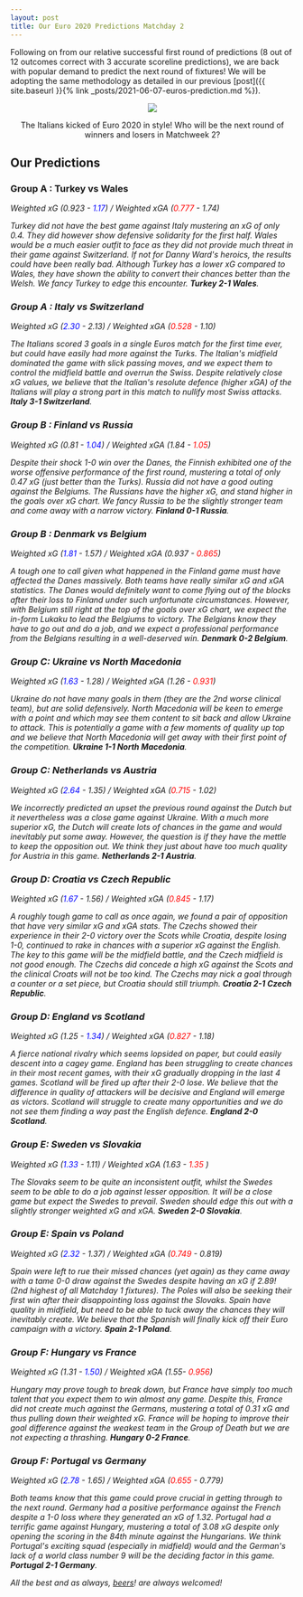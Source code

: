 ```yaml
---
layout: post
title: Our Euro 2020 Predictions Matchday 2
---
```


Following on from our relative successful first round of predictions (8 out of 12 outcomes correct with 3 accurate scoreline predictions), we are back with popular demand to predict the next round of fixtures! We will be adopting the same methodology as detailed in our previous [post]({{ site.baseurl }}{% link _posts/2021-06-07-euros-prediction.md %}). 

<p align = "center">
  <img src = "{{ site.baseurl }}/images/italy_vs_turkey.png">
</p>
<p align = "center">
The Italians kicked of Euro 2020 in style! Who will be the next round of winners and losers in Matchweek 2?
</p>

## Our Predictions

### Group A : Turkey vs Wales
<em>Weighted xG (0.923 - <span style="color:blue">1.17</span>) /
<em>Weighted xGA (<span style="color:red">0.777</span> - 1.74)

Turkey did not have the best game against Italy mustering an xG of only 0.4. They did however show defensive solidarity for the first half. Wales would be a much easier outfit to face as they did not provide much threat in their game against Switzerland. If not for Danny Ward's heroics, the results could have been really bad. Although Turkey has a lower xG compared to Wales, they have shown the ability to convert their chances better than the Welsh. We fancy Turkey to edge this encounter. **Turkey 2-1 Wales**.

### Group A : Italy vs Switzerland
<em>Weighted xG (<span style="color:blue">2.30</span> - 2.13) /
<em>Weighted xGA (<span style="color:red">0.528</span> - 1.10)

The Italians scored 3 goals in a single Euros match for the first time ever, but could have easily had more against the Turks. The Italian's midfield dominated the game with slick passing moves, and we expect them to control the midfield battle and overrun the Swiss. Despite relatively close xG values, we believe that the Italian's resolute defence (higher xGA) of the Italians will play a strong part in this match to nullify most Swiss attacks. **Italy 3-1 Switzerland**.

### Group B : Finland vs Russia
<em>Weighted xG (0.81 - <span style="color:blue">1.04</span>) /
<em>Weighted xGA (1.84 - <span style="color:red">1.05</span>)

Despite their shock 1-0 win over the Danes, the Finnish exhibited one of the worse offensive performance of the first round, mustering a total of only 0.47 xG (just better than the Turks). Russia did not have a good outing against the Belgiums. The Russians have the higher xG, and stand higher in the goals over xG chart. We fancy Russia to be the slightly stronger team and come away with a narrow victory. **Finland 0-1 Russia**.

### Group B : Denmark vs Belgium
<em>Weighted xG (<span style="color:blue">1.81</span> - 1.57) /
<em>Weighted xGA (0.937 - <span style="color:red">0.865</span>)

A tough one to call given what happened in the Finland game must have affected the Danes massively. Both teams have really similar xG and xGA statistics. The Danes would definitely want to come flying out of the blocks after their loss to Finland under such unfortunate circumstances. However, with Belgium still right at the top of the goals over xG chart, we expect the in-form Lukaku to lead the Belgiums to victory. The Belgians know they have to go out and do a job, and we expect a professional performance from the Belgians resulting in a well-deserved win. **Denmark 0-2 Belgium**.


### Group C: Ukraine vs North Macedonia
<em>Weighted xG (<span style="color:blue">1.63</span> - 1.28) /
<em>Weighted xGA (1.26 - <span style="color:red">0.931</span>)

Ukraine do not have many goals in them (they are the 2nd worse clinical team), but are solid defensively. North Macedonia will be keen to emerge with a point and which may see them content to sit back and allow Ukraine to attack. This is potentially a game with a few moments of quality up top and we believe that North Macedonia will get away with their first point of the competition. 
**Ukraine 1-1 North Macedonia**.

### Group C: Netherlands vs Austria
<em>Weighted xG (<span style="color:blue">2.64</span> - 1.35) /
<em>Weighted xGA (<span style="color:red">0.715</span> - 1.02)

We incorrectly predicted an upset the previous round against the Dutch but it nevertheless was a close game against Ukraine. With a much more superior xG, the Dutch will create lots of chances in the game and would inevitably put some away. However, the question is if they have the mettle to keep the opposition out. We think they just about have too much quality for Austria in this game. **Netherlands 2-1 Austria**.

### Group D: Croatia vs Czech Republic
<em>Weighted xG (<span style="color:blue">1.67</span> - 1.56) /
<em>Weighted xGA (<span style="color:red">0.845</span> - 1.17)

A roughly tough game to call as once again, we found a pair of opposition that have very similar xG and xGA stats. The Czechs showed their experience in their 2-0 victory over the Scots while Croatia, despite losing 1-0, continued to rake in chances with a superior xG against the English. The key to this game will be the midfield battle, and the Czech midfield is not good enough. The Czechs did concede a high xG against the Scots and the clinical Croats will not be too kind. The Czechs may nick a goal through a counter or a set piece, but Croatia should still triumph.
 **Croatia 2-1 Czech Republic**.

### Group D: England vs Scotland
<em>Weighted xG (1.25 - <span style="color:blue">1.34</span>) /
<em>Weighted xGA (<span style="color:red">0.827</span> - 1.18)

A fierce national rivalry which seems lopsided on paper, but could easily descent into a cagey game. England has been struggling to create chances in their most recent games, with their xG gradually dropping in the last 4 games. Scotland will be fired up after their 2-0 lose. We believe that the difference in quality of attackers will be decisive and England will emerge as victors. Scotland will struggle to create many opportunities and we do not see them finding a way past the English defence. **England 2-0 Scotland**.

### Group E: Sweden vs Slovakia
<em>Weighted xG (<span style="color:blue">1.33</span> - 1.11) /
<em>Weighted xGA (1.63 - <span style="color:red"> 1.35 </span>)

The Slovaks seem to be quite an inconsistent outfit, whilst the Swedes seem to be able to do a job against lesser opposition. It will be a close game but expect the Swedes to prevail. Sweden should edge this out with a slightly stronger weighted xG and xGA. 
 **Sweden 2-0 Slovakia**.

### Group E: Spain vs Poland
<em>Weighted xG (<span style="color:blue">2.32</span> - 1.37) /
<em>Weighted xGA (<span style="color:red">0.749</span> - 0.819)

Spain were left to rue their missed chances (yet again) as they came away with a tame 0-0 draw against the Swedes despite having an xG if 2.89! (2nd highest of all Matchday 1 fixtures). The Poles will also be seeking their first win after their disappointing loss against the Slovaks. Spain have quality in midfield, but need to be able to tuck away the chances they will inevitably create. We believe that the Spanish will finally kick off their Euro campaign with a victory. **Spain 2-1 Poland**.

### Group F: Hungary vs France
<em>Weighted xG (1.31 - <span style="color:blue"> 1.50</span>) /
<em>Weighted xGA (1.55- <span style="color:red">0.956</span>)

Hungary may prove tough to break down, but France have simply too much talent that you expect them to win almost any game. Despite this, France did not create much against the Germans, mustering a total of 0.31 xG and thus pulling down their weighted xG. France will be hoping to improve their goal difference against the weakest team in the Group of Death but we are not expecting a thrashing. **Hungary 0-2 France**.

### Group F: Portugal vs Germany
<em>Weighted xG (<span style="color:blue">2.78</span> - 1.65) /
<em>Weighted xGA (<span style="color:red">0.655</span> - 0.779)

Both teams know that this game could prove crucial in getting through to the next round. Germany had a positive performance against the French despite a 1-0 loss where they generated an xG of 1.32. Portugal had a terrific game against Hungary, mustering a total of 3.08 xG despite only opening the scoring in the 84th minute against the Hungarians. We think Portugal's exciting squad (especially in midfield) would and the German's lack of a world class number 9 will be the deciding factor in this game. **Portugal 2-1 Germany**.
  
 All the best and as always,  <a href="https://www.buymeacoffee.com/zychua">beers</a>! are always welcomed!
